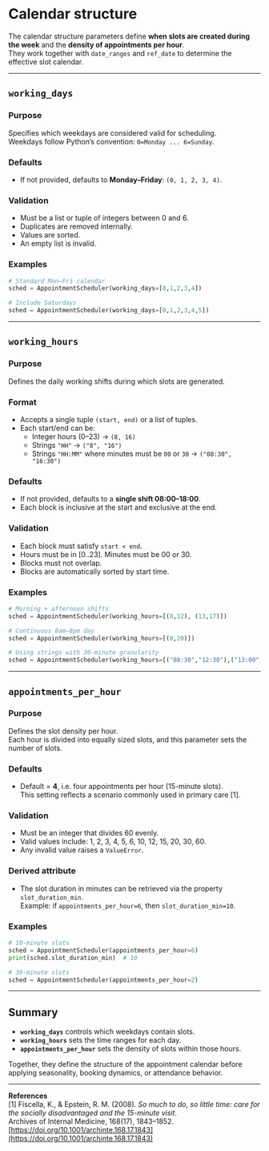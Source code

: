 # Calendar structure

The calendar structure parameters define **when slots are created during the week** and the **density of appointments per hour**.  
They work together with `date_ranges` and `ref_date` to determine the effective slot calendar.

---

## `working_days`

### Purpose
Specifies which weekdays are considered valid for scheduling.  
Weekdays follow Python’s convention: `0=Monday ... 6=Sunday`.

### Defaults
- If not provided, defaults to **Monday–Friday**: `(0, 1, 2, 3, 4)`.

### Validation
- Must be a list or tuple of integers between 0 and 6.  
- Duplicates are removed internally.  
- Values are sorted.  
- An empty list is invalid.  

### Examples
```python
# Standard Mon–Fri calendar
sched = AppointmentScheduler(working_days=[0,1,2,3,4])

# Include Saturdays
sched = AppointmentScheduler(working_days=[0,1,2,3,4,5])
```

---

## `working_hours`

### Purpose
Defines the daily working shifts during which slots are generated.

### Format
- Accepts a single tuple `(start, end)` or a list of tuples.  
- Each start/end can be:  
  - Integer hours (0–23) → `(8, 16)`  
  - Strings `"HH"` → `("8", "16")`  
  - Strings `"HH:MM"` where minutes must be `00` or `30` → `("08:30", "16:30")`  

### Defaults
- If not provided, defaults to a **single shift 08:00–18:00**.  
- Each block is inclusive at the start and exclusive at the end.  

### Validation
- Each block must satisfy `start < end`.  
- Hours must be in [0..23]. Minutes must be 00 or 30.  
- Blocks must not overlap.  
- Blocks are automatically sorted by start time.  

### Examples
```python
# Morning + afternoon shifts
sched = AppointmentScheduler(working_hours=[(8,12), (13,17)])

# Continuous 8am–8pm day
sched = AppointmentScheduler(working_hours=[(8,20)])

# Using strings with 30-minute granularity
sched = AppointmentScheduler(working_hours=[("08:30","12:30"),("13:00","18:00")])
```

---

## `appointments_per_hour`

### Purpose
Defines the slot density per hour.  
Each hour is divided into equally sized slots, and this parameter sets the number of slots.

### Defaults
- Default = **4**, i.e. four appointments per hour (15-minute slots).  
  This setting reflects a scenario commonly used in primary care [1].

### Validation
- Must be an integer that divides 60 evenly.  
- Valid values include: 1, 2, 3, 4, 5, 6, 10, 12, 15, 20, 30, 60.  
- Any invalid value raises a `ValueError`.  

### Derived attribute
- The slot duration in minutes can be retrieved via the property `slot_duration_min`.  
  Example: if `appointments_per_hour=6`, then `slot_duration_min=10`.  

### Examples
```python
# 10-minute slots
sched = AppointmentScheduler(appointments_per_hour=6)
print(sched.slot_duration_min)  # 10

# 30-minute slots
sched = AppointmentScheduler(appointments_per_hour=2)
```

---

## Summary

- **`working_days`** controls which weekdays contain slots.  
- **`working_hours`** sets the time ranges for each day.  
- **`appointments_per_hour`** sets the density of slots within those hours.  

Together, they define the structure of the appointment calendar before applying seasonality, booking dynamics, or attendance behavior.

---

**References**  
[1] Fiscella, K., & Epstein, R. M. (2008). *So much to do, so little time: care for the socially disadvantaged and the 15-minute visit*.  
Archives of Internal Medicine, 168(17), 1843–1852.  
[https://doi.org/10.1001/archinte.168.17.1843](https://doi.org/10.1001/archinte.168.17.1843)